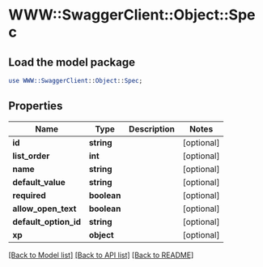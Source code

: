 # WWW::SwaggerClient::Object::Spec

## Load the model package
```perl
use WWW::SwaggerClient::Object::Spec;
```

## Properties
Name | Type | Description | Notes
------------ | ------------- | ------------- | -------------
**id** | **string** |  | [optional] 
**list_order** | **int** |  | [optional] 
**name** | **string** |  | [optional] 
**default_value** | **string** |  | [optional] 
**required** | **boolean** |  | [optional] 
**allow_open_text** | **boolean** |  | [optional] 
**default_option_id** | **string** |  | [optional] 
**xp** | **object** |  | [optional] 

[[Back to Model list]](../README.md#documentation-for-models) [[Back to API list]](../README.md#documentation-for-api-endpoints) [[Back to README]](../README.md)


